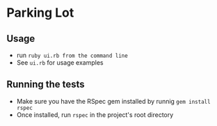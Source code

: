 # Parking Lot

## Usage
- run `ruby ui.rb from the command line`
- See `ui.rb` for usage examples

## Running the tests
- Make sure you have the RSpec gem installed by runnig `gem install rspec`
- Once installed, run `rspec` in the project's root directory
